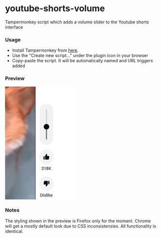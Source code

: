 # youtube-shorts-volume
Tampermonkey script which adds a volume slider to the Youtube shorts interface

### Usage
* Install Tampermonkey from [here](https://www.tampermonkey.net/).
* Use the "Create new script..." under the plugin icon in your browser
* Copy-paste the script. It will be automatically named and URL triggers added

### Preview

![Preview of volume slider](preview.png "1.0 preview")

### Notes
The styling shown in the preview is Firefox only for the moment. Chrome will get a mostly default look due to CSS inconsistensies. All functionality is identical.